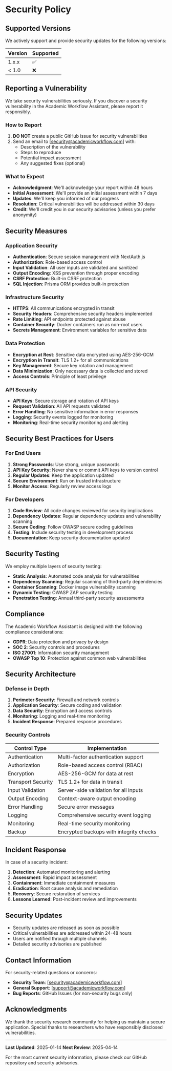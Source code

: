 # Security Policy

## Supported Versions

We actively support and provide security updates for the following versions:

| Version | Supported          |
| ------- | ------------------ |
| 1.x.x   | :white_check_mark: |
| < 1.0   | :x:                |

## Reporting a Vulnerability

We take security vulnerabilities seriously. If you discover a security vulnerability in the Academic Workflow Assistant, please report it responsibly.

### How to Report

1. **DO NOT** create a public GitHub issue for security vulnerabilities
2. Send an email to [security@academicworkflow.com] with:
   - Description of the vulnerability
   - Steps to reproduce
   - Potential impact assessment
   - Any suggested fixes (optional)

### What to Expect

- **Acknowledgment**: We'll acknowledge your report within 48 hours
- **Initial Assessment**: We'll provide an initial assessment within 7 days
- **Updates**: We'll keep you informed of our progress
- **Resolution**: Critical vulnerabilities will be addressed within 30 days
- **Credit**: We'll credit you in our security advisories (unless you prefer anonymity)

## Security Measures

### Application Security

- **Authentication**: Secure session management with NextAuth.js
- **Authorization**: Role-based access control
- **Input Validation**: All user inputs are validated and sanitized
- **Output Encoding**: XSS prevention through proper encoding
- **CSRF Protection**: Built-in CSRF protection
- **SQL Injection**: Prisma ORM provides built-in protection

### Infrastructure Security

- **HTTPS**: All communications encrypted in transit
- **Security Headers**: Comprehensive security headers implemented
- **Rate Limiting**: API endpoints protected against abuse
- **Container Security**: Docker containers run as non-root users
- **Secrets Management**: Environment variables for sensitive data

### Data Protection

- **Encryption at Rest**: Sensitive data encrypted using AES-256-GCM
- **Encryption in Transit**: TLS 1.2+ for all communications
- **Key Management**: Secure key rotation and management
- **Data Minimization**: Only necessary data is collected and stored
- **Access Controls**: Principle of least privilege

### API Security

- **API Keys**: Secure storage and rotation of API keys
- **Request Validation**: All API requests validated
- **Error Handling**: No sensitive information in error responses
- **Logging**: Security events logged for monitoring
- **Monitoring**: Real-time security monitoring and alerting

## Security Best Practices for Users

### For End Users

1. **Strong Passwords**: Use strong, unique passwords
2. **API Key Security**: Never share or commit API keys to version control
3. **Regular Updates**: Keep the application updated
4. **Secure Environment**: Run on trusted infrastructure
5. **Monitor Access**: Regularly review access logs

### For Developers

1. **Code Review**: All code changes reviewed for security implications
2. **Dependency Updates**: Regular dependency updates and vulnerability scanning
3. **Secure Coding**: Follow OWASP secure coding guidelines
4. **Testing**: Include security testing in development process
5. **Documentation**: Keep security documentation updated

## Security Testing

We employ multiple layers of security testing:

- **Static Analysis**: Automated code analysis for vulnerabilities
- **Dependency Scanning**: Regular scanning of third-party dependencies
- **Container Scanning**: Docker image vulnerability scanning
- **Dynamic Testing**: OWASP ZAP security testing
- **Penetration Testing**: Annual third-party security assessments

## Compliance

The Academic Workflow Assistant is designed with the following compliance considerations:

- **GDPR**: Data protection and privacy by design
- **SOC 2**: Security controls and procedures
- **ISO 27001**: Information security management
- **OWASP Top 10**: Protection against common web vulnerabilities

## Security Architecture

### Defense in Depth

1. **Perimeter Security**: Firewall and network controls
2. **Application Security**: Secure coding and validation
3. **Data Security**: Encryption and access controls
4. **Monitoring**: Logging and real-time monitoring
5. **Incident Response**: Prepared response procedures

### Security Controls

| Control Type | Implementation |
|--------------|----------------|
| Authentication | Multi-factor authentication support |
| Authorization | Role-based access control (RBAC) |
| Encryption | AES-256-GCM for data at rest |
| Transport Security | TLS 1.2+ for data in transit |
| Input Validation | Server-side validation for all inputs |
| Output Encoding | Context-aware output encoding |
| Error Handling | Secure error messages |
| Logging | Comprehensive security event logging |
| Monitoring | Real-time security monitoring |
| Backup | Encrypted backups with integrity checks |

## Incident Response

In case of a security incident:

1. **Detection**: Automated monitoring and alerting
2. **Assessment**: Rapid impact assessment
3. **Containment**: Immediate containment measures
4. **Eradication**: Root cause analysis and remediation
5. **Recovery**: Secure restoration of services
6. **Lessons Learned**: Post-incident review and improvements

## Security Updates

- Security updates are released as soon as possible
- Critical vulnerabilities are addressed within 24-48 hours
- Users are notified through multiple channels
- Detailed security advisories are published

## Contact Information

For security-related questions or concerns:

- **Security Team**: [security@academicworkflow.com]
- **General Support**: [support@academicworkflow.com]
- **Bug Reports**: GitHub Issues (for non-security bugs only)

## Acknowledgments

We thank the security research community for helping us maintain a secure application. Special thanks to researchers who have responsibly disclosed vulnerabilities.

---

**Last Updated**: 2025-01-14
**Next Review**: 2025-04-14

For the most current security information, please check our GitHub repository and security advisories.